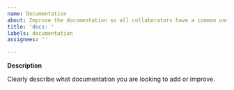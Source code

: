 ```yaml
---
name: Documentation
about: Improve the documentation so all collaborators have a common understanding.
title: 'docs: '
labels: documentation
assignees: ''

---
```


**Description**

Clearly describe what documentation you are looking to add or improve.

